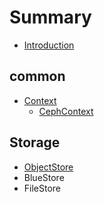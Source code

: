 # Summary

* [Introduction](README.md)

## common

* [Context](common/cephcontext.md)
  * [CephContext](common/cephcontext/cephcontext.md)

## Storage

* [ObjectStore](chapter1/objectstorejie-kou.md)
* BlueStore
* FileStore

